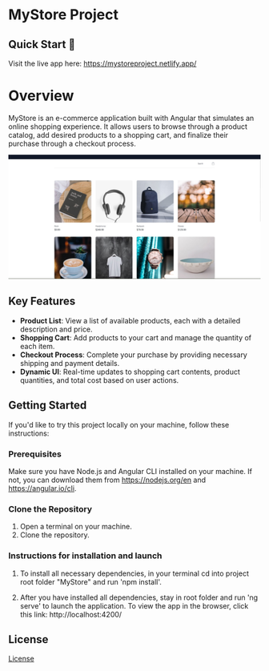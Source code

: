 # MyStore Project

## Quick Start 🚀

Visit the live app here: https://mystoreproject.netlify.app/

# Overview

MyStore is an e-commerce application built with Angular that simulates an online shopping experience. It allows users to browse through a product catalog, add desired products to a shopping cart, and finalize their purchase through a checkout process.

![Screenshot of the application's homepage](src/assets/mystore.jpg)

## Key Features

- **Product List**: View a list of available products, each with a detailed description and price.
- **Shopping Cart**: Add products to your cart and manage the quantity of each item.
- **Checkout Process**: Complete your purchase by providing necessary shipping and payment details.
- **Dynamic UI**: Real-time updates to shopping cart contents, product quantities, and total cost based on user actions.

## Getting Started

If you'd like to try this project locally on your machine, follow these instructions:

### Prerequisites

Make sure you have Node.js and Angular CLI installed on your machine. If not, you can download them from https://nodejs.org/en and https://angular.io/cli.

### Clone the Repository

1. Open a terminal on your machine.
2. Clone the repository.

### Instructions for installation and launch

1. To install all necessary dependencies, in your terminal cd into project root folder "MyStore" and
   run 'npm install'.

2. After you have installed all dependencies, stay in root folder and run 'ng serve' to launch the application. To view the app in the browser, click this link: http://localhost:4200/

## License

[License](LICENSE.txt)
